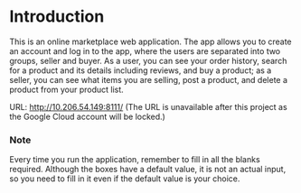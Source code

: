 # Introduction
This is an online marketplace web application.
The app allows you to create an account and log in to the app, where the users are separated into two groups, seller and buyer. As a user, you can see your order history, search for a product and its details including reviews, and buy a product; as a seller, you can see what items you are selling, post a product, and delete a product from your product list. 

URL: http://10.206.54.149:8111/
(The URL is unavailable after this project as the Google Cloud account will be locked.)

### Note
Every time you run the application, remember to fill in all the blanks required. Although the boxes have a default value, it is not an actual input, so you need to fill in it even if the default value is your choice. 
